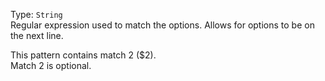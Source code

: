 Type: `String`  
Regular expression used to match the options.
Allows for options to be on the next line.  

This pattern contains match 2 ($2).  
Match 2 is optional.  